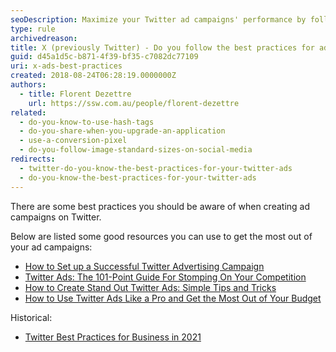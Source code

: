 ```yaml
---
seoDescription: Maximize your Twitter ad campaigns' performance by following best practices and utilizing expert resources on campaign setup, ad creation, and budget optimization.
type: rule
archivedreason:
title: X (previously Twitter) - Do you follow the best practices for ads?
guid: d45a1d5c-b871-4f39-bf35-c7082dc77109
uri: x-ads-best-practices
created: 2018-08-24T06:28:19.0000000Z
authors:
  - title: Florent Dezettre
    url: https://ssw.com.au/people/florent-dezettre
related:
  - do-you-know-to-use-hash-tags
  - do-you-share-when-you-upgrade-an-application
  - use-a-conversion-pixel
  - do-you-follow-image-standard-sizes-on-social-media
redirects:
  - twitter-do-you-know-the-best-practices-for-your-twitter-ads
  - do-you-know-the-best-practices-for-your-twitter-ads
---
```


There are some best practices you should be aware of when creating ad campaigns on Twitter.

<!--endintro-->

Below are listed some good resources you can use to get the most out of your ad campaigns:

* [How to Set up a Successful Twitter Advertising Campaign](https://sproutsocial.com/insights/twitter-advertising/)
* [Twitter Ads: The 101-Point Guide For Stomping On Your Competition](https://klientboost.com/twitter/twitter-ads)
* [How to Create Stand Out Twitter Ads: Simple Tips and Tricks](https://medium.com/@crello/how-to-create-stand-out-twitter-ads-simple-tips-and-tricks-2f7373760504)
* [How to Use Twitter Ads Like a Pro and Get the Most Out of Your Budget](https://blog.hootsuite.com/twitter-ads/)

Historical:

* [Twitter Best Practices for Business in 2021](https://www.marketingdigibook.com/blog/twitter-best-practices/)
